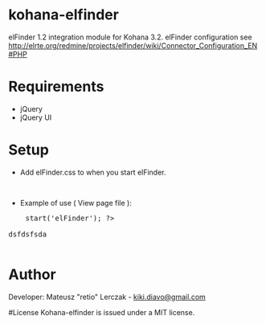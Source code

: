 # kohana-elfinder

elFinder 1.2 integration module for Kohana 3.2.
elFinder configuration see http://elrte.org/redmine/projects/elfinder/wiki/Connector_Configuration_EN#PHP

# Requirements
* jQuery
* jQuery UI

# Setup

* Add elFinder.css to <head> when you start elFinder. 
<pre>
    <link rel="stylesheet" href="<?php echo URL::site(Route::get('elfinder_media')->uri(array('file' => 'css/elfinder.css')), TRUE); ?>" type="text/css" media="screen" />
</pre>
* Example of use ( View page file ):
<pre>
    <?php echo Kohana_elFinder::instance()->start('elFinder'); ?>
    <div id="elFinder">dsfdsfsda</div>
</pre>
    
# Author
Developer: Mateusz "retio" Lerczak - kiki.diavo@gmail.com

#License
Kohana-elfinder is issued under a MIT license.